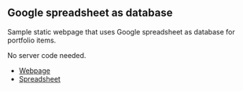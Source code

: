 ## Google spreadsheet as database

Sample static webpage that uses Google spreadsheet as database for portfolio items.

No server code needed.

- [Webpage](https://artursgirons.info/spreadsheet-as-db/)
- [Spreadsheet]( https://docs.google.com/spreadsheet/ccc?key=0AhRVhBQHWY2ZdEJXYXJUdlo3QVpGYTEzNUxWcC1ndVE)
